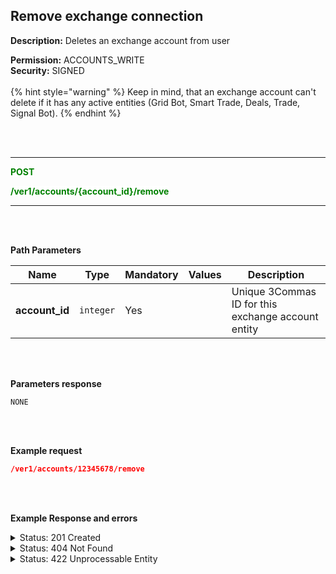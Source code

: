 ## Remove exchange connection<br>

**Description:** Deletes an exchange account from user<br>

**Permission:** ACCOUNTS_WRITE<br>
**Security:** SIGNED<br>
<br>
{% hint style="warning" %}
Keep in mind, that an exchange account can't delete if it has any active entities (Grid Bot, Smart Trade, Deals, Trade, Signal Bot).
{% endhint %}

<br>
<br>

----------

<mark style="color:green;background-color:white" > **POST**

<mark style="color:green;background-color:white" > **/ver1/accounts/{account_id}/remove**

----------
<br>
<br>

**Path Parameters**<br>

| Name | Type |	Mandatory |	Values	| Description|
|------|------|-----------|-----------------|------------|
|**account_id**  | `integer` | Yes |  | Unique 3Commas ID for this exchange account entity |

<br>
<br>

**Parameters response**<br>

```
NONE
```

<br>
<br>


**Example request**<br>

```json
/ver1/accounts/12345678/remove
```
<br>
<br>

**Example Response and errors**<br>

<details>
<summary>Status: 201 Created</summary><br>

```json
true
```
</details>

<details>
<summary>Status: 404 Not Found</summary><br>

```json
{
    "error": "not_found",
    "error_description": "Not Found"
}
```
</details>

<details>
<summary> Status: 422 Unprocessable Entity</summary><br>

```json
{
    "error": "account_not_deletable",
    "error_description": "There are active trading deals on this exchange. Close all trading operations and try again"
}
```

</details>